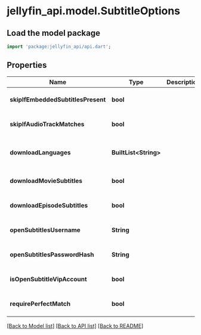 # jellyfin_api.model.SubtitleOptions

## Load the model package
```dart
import 'package:jellyfin_api/api.dart';
```

## Properties
Name | Type | Description | Notes
------------ | ------------- | ------------- | -------------
**skipIfEmbeddedSubtitlesPresent** | **bool** |  | [optional] [default to null]
**skipIfAudioTrackMatches** | **bool** |  | [optional] [default to null]
**downloadLanguages** | **BuiltList&lt;String&gt;** |  | [optional] [default to const []]
**downloadMovieSubtitles** | **bool** |  | [optional] [default to null]
**downloadEpisodeSubtitles** | **bool** |  | [optional] [default to null]
**openSubtitlesUsername** | **String** |  | [optional] [default to null]
**openSubtitlesPasswordHash** | **String** |  | [optional] [default to null]
**isOpenSubtitleVipAccount** | **bool** |  | [optional] [default to null]
**requirePerfectMatch** | **bool** |  | [optional] [default to null]

[[Back to Model list]](../README.md#documentation-for-models) [[Back to API list]](../README.md#documentation-for-api-endpoints) [[Back to README]](../README.md)



